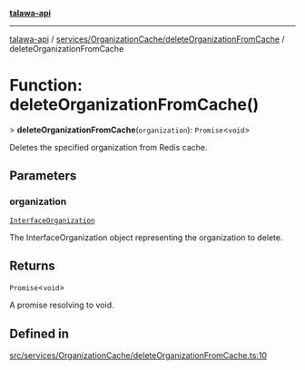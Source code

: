 [**talawa-api**](../../../../README.md)

***

[talawa-api](../../../../modules.md) / [services/OrganizationCache/deleteOrganizationFromCache](../README.md) / deleteOrganizationFromCache

# Function: deleteOrganizationFromCache()

\> **deleteOrganizationFromCache**(`organization`): `Promise`\<`void`\>

Deletes the specified organization from Redis cache.

## Parameters

### organization

[`InterfaceOrganization`](../../../../models/Organization/interfaces/InterfaceOrganization.md)

The InterfaceOrganization object representing the organization to delete.

## Returns

`Promise`\<`void`\>

A promise resolving to void.

## Defined in

[src/services/OrganizationCache/deleteOrganizationFromCache.ts:10](https://github.com/PalisadoesFoundation/talawa-api/blob/3a5276aff43f5de4f7fab3ec9683a420dcdc7a06/src/services/OrganizationCache/deleteOrganizationFromCache.ts#L10)

